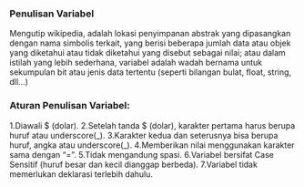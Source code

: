 <h3><b></b>Penulisan Variabel</b></h3>
<p>
Mengutip wikipedia, adalah lokasi penyimpanan abstrak yang dipasangkan dengan nama simbolis terkait, yang berisi beberapa jumlah data atau objek yang diketahui atau tidak diketahui yang disebut sebagai nilai; atau dalam istilah yang lebih sederhana, variabel adalah wadah bernama untuk sekumpulan bit atau jenis data tertentu (seperti bilangan bulat, float, string, dll...)
</p>

<h3><b></b>Aturan Penulisan Variabel:</b></h3>
<p>
1.Diawali $ (dolar).
2.Setelah tanda $ (dolar), karakter pertama harus berupa huruf atau underscore(_).
3.Karakter kedua dan seterusnya bisa berupa huruf, angka atau underscore(_).
4.Memberikan nilai menggunakan karakter sama dengan “=”.
5.Tidak mengandung spasi.
6.Variabel bersifat Case Sensitif (huruf besar dan kecil dianggap berbeda).
7.Variabel tidak memerlukan deklarasi terlebih dahulu.
</p>


